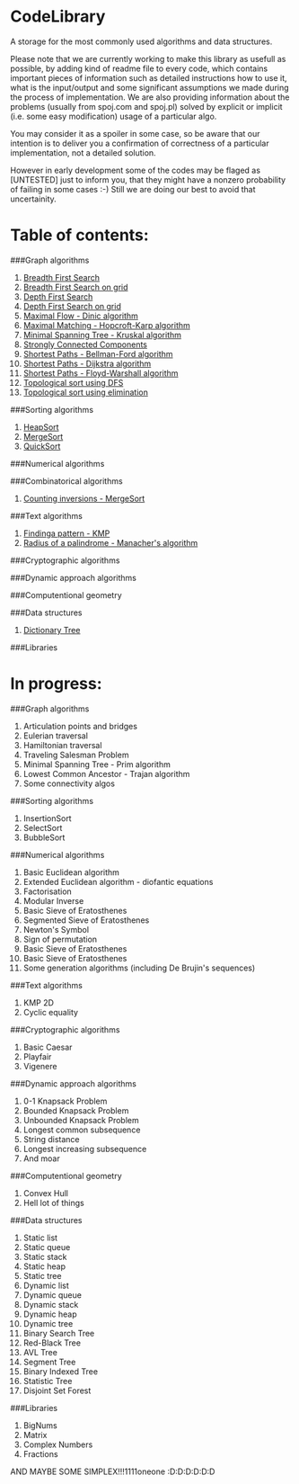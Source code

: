 CodeLibrary
===========

A storage for the most commonly used algorithms and data structures. 

Please note that we are currently working to make this library as usefull as possible, by
adding kind of readme file to every code, which contains important pieces of information
such as detailed instructions how to use it, what is the input/output and some significant assumptions we made
during the process of implementation. We are also providing information about the problems (usually from spoj.com and spoj.pl) 
solved by explicit or implicit (i.e. some easy modification) usage of a particular algo. 

You may consider it as a spoiler in some case, so be aware that our intention is to deliver you a confirmation of correctness of a particular implementation, not a detailed solution.

However in early development some of the codes may be flaged as [UNTESTED] just to inform you, that they might have a nonzero probability of failing in some cases :-) Still we are doing our best to avoid that uncertainity.  

Table of contents:
===========

###Graph algorithms
<ol>
<li><a href=https://github.com/kkapitan/CodeLibrary/tree/master/Graph%20algorithms/Breadth%20First%20Search>Breadth First Search</a></li>

<li><a href=https://github.com/kkapitan/CodeLibrary/tree/master/Graph%20algorithms/Breadth%20First%20Search%20on%20grid>Breadth First Search on grid</a></li>

<li><a href=https://github.com/kkapitan/CodeLibrary/tree/master/Graph%20algorithms/Depth%20First%20Search>Depth First Search</a></li>
<li><a href=https://github.com/kkapitan/CodeLibrary/tree/master/Graph%20algorithms/Depth%20First%20Search%20on%20grid>Depth First Search on grid</a></li>

<li><a href=https://github.com/kkapitan/CodeLibrary/tree/master/Graph%20algorithms/Maximal%20Flow%20-%20Dinic>Maximal Flow - Dinic algorithm</a></li>

<li><a href=https://github.com/kkapitan/CodeLibrary/tree/master/Graph%20algorithms/Maximal%20Matching%20-%20Hopcroft-Karp>Maximal Matching - Hopcroft-Karp algorithm</a></li>

<li><a href=https://github.com/kkapitan/CodeLibrary/tree/master/Graph%20algorithms/Minimal%20Spanning%20Tree%20-%20Kruskal>Minimal Spanning Tree - Kruskal algorithm</a></li>

<li><a href=https://github.com/kkapitan/CodeLibrary/tree/master/Graph%20algorithms/Strongly%20Connected%20Components>Strongly Connected Components</a></li>

<li><a href=https://github.com/kkapitan/CodeLibrary/tree/master/Graph%20algorithms/Shortest%20Paths%20-%20Bellman-Ford>Shortest Paths - Bellman-Ford algorithm</a></li>
<li><a href=https://github.com/kkapitan/CodeLibrary/tree/master/Graph%20algorithms/Shortest%20Paths%20-%20Dijkstra>Shortest Paths - Dijkstra algorithm</a></li>
<li><a href=https://github.com/kkapitan/CodeLibrary/tree/master/Graph%20algorithms/Shortest%20Paths%20-%20Floyd%20Warshall>Shortest Paths - Floyd-Warshall algorithm</a></li>

<li><a href=https://github.com/kkapitan/CodeLibrary/tree/master/Graph%20algorithms/Topological%20Sort%20-%20DFS>Topological sort using DFS</a></li>
<li><a href=https://github.com/kkapitan/CodeLibrary/tree/master/Graph%20algorithms/Topological%20Sort%20-%20Elimination>Topological sort using elimination</a></li>
</ol>

###Sorting algorithms

<ol>
<li><a href="https://github.com/kkapitan/CodeLibrary/tree/master/Sorting%20algorithms/HeapSort">HeapSort</a></li>
<li><a href="https://github.com/kkapitan/CodeLibrary/tree/master/Sorting%20algorithms/MergeSort">MergeSort</a></li>
<li><a href="https://github.com/kkapitan/CodeLibrary/tree/master/Sorting%20algorithms/QuickSort">QuickSort</a></li>
</ol>

###Numerical algorithms

###Combinatorical algorithms

<ol>
<li><a href="https://github.com/kkapitan/CodeLibrary/tree/master/Combinatorical%20algorithms">Counting inversions - MergeSort</a></li>
</ol>

###Text algorithms

<ol>
<li><a href="https://github.com/kkapitan/CodeLibrary/tree/master/Text%20algorithms/Finding%20a%20pattern%20-%20KMP">Findinga pattern - KMP</a></li>
<li><a href="https://github.com/kkapitan/CodeLibrary/tree/master/Text%20algorithms/Radius%20of%20a%20palindrome%20-%20Manacher">Radius of a palindrome - Manacher's algorithm</a></li>
</ol>

###Cryptographic algorithms

###Dynamic approach algorithms

###Computentional geometry 

###Data structures
<ol>
<li><a href="https://github.com/kkapitan/CodeLibrary/tree/master/Data%20structures/Dictionary%20tree">Dictionary Tree</a></li>
</ol>
###Libraries

In progress:
===========

###Graph algorithms
<ol>
<li>Articulation points and bridges</li>
<li>Eulerian traversal</li>
<li>Hamiltonian traversal</li>
<li>Traveling Salesman Problem</li>
<li>Minimal Spanning Tree - Prim algorithm</li>
<li>Lowest Common Ancestor - Trajan algorithm</li>
<li>Some connectivity algos</li>
</ol>

###Sorting algorithms

<ol>
<li>InsertionSort</li>
<li>SelectSort</li>
<li>BubbleSort</li>
</ol>

###Numerical algorithms

<ol>
<li>Basic Euclidean algorithm</li>
<li>Extended Euclidean algorithm - diofantic equations</li>
<li>Factorisation</li>
<li>Modular Inverse</li>
<li>Basic Sieve of Eratosthenes</li>
<li>Segmented Sieve of Eratosthenes</li>
<li>Newton's Symbol</li>
<li>Sign of permutation</li>
<li>Basic Sieve of Eratosthenes</li>
<li>Basic Sieve of Eratosthenes</li>
<li>Some generation algorithms (including De Brujin's sequences)</li>

</ol>

###Text algorithms

<ol>
<li>KMP 2D</li>
<li>Cyclic equality</li>
</ol>

###Cryptographic algorithms

<ol>
<li>Basic Caesar</li>
<li>Playfair</li>
<li>Vigenere</li>
</ol>

###Dynamic approach algorithms

<ol>

<li>0-1 Knapsack Problem</li>
<li>Bounded Knapsack Problem</li>
<li>Unbounded Knapsack Problem</li>

<li>Longest common subsequence</li>
<li>String distance</li>
<li>Longest increasing subsequence</li>

<li>And moar</li>


</ol>

###Computentional geometry 

<ol>
<li>Convex Hull</li>
<li>Hell lot of things</li>
</ol>

###Data structures

<ol>

<li>Static list</li>
<li>Static queue</li>
<li>Static stack</li>
<li>Static heap</li>
<li>Static tree</li>

<li>Dynamic list</li>
<li>Dynamic queue</li>
<li>Dynamic stack</li>
<li>Dynamic heap</li>
<li>Dynamic tree</li>

<li>Binary Search Tree</li>
<li>Red-Black Tree</li>
<li>AVL Tree</li>

<li>Segment Tree</li>
<li>Binary Indexed Tree</li>
<li>Statistic Tree</li>

<li>Disjoint Set Forest</li>
</ol>

###Libraries

<ol>

<li>BigNums</li>
<li>Matrix</li>
<li>Complex Numbers</li>
<li>Fractions</li>

</ol>

AND MAYBE SOME SIMPLEX!!!1111oneone :D:D:D:D:D:D
